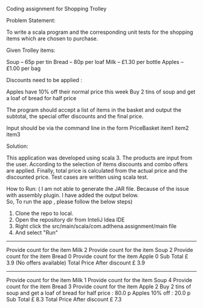 Coding assignment for Shopping Trolley

Problem Statement:

To write a scala program and the corresponding unit tests for the shopping items which are chosen to purchase.

Given Trolley items:

Soup – 65p per tin
Bread – 80p per loaf
Milk – £1.30 per bottle
Apples – £1.00 per bag

Discounts need to be applied :

Apples have 10% off their normal price this week
Buy 2 tins of soup and get a loaf of bread for half price

The program should accept a list of items in the basket and output the subtotal, the special offer discounts and the final price. 

Input should be via the command line in the form PriceBasket item1 item2 item3 

Solution:

This application was developed using scala 3. The products are input from the user.
According to the selection of items discounts and combo offers are applied.
Finally, total price is calculated from the actual price and the discounted price.
Test cases are written using scala test.

How to Run:
( I am not able to generate the JAR file. Because of the issue with assembly plugin. I have added the output below.\
So, To run the app , please follow the below steps)

1. Clone the repo to local. 
2. Open the repository dir from InteliJ Idea IDE
3. Right click the src/main/scala/com.adthena.assignment/main file
4. And select "Run"

------------------------------------------------

Provide count for the item Milk
2
Provide count for the item Soup
2
Provide count for the item Bread
0
Provide count for the item Apple
0
Sub Total £ 3.9
(No offers available)
Total Price After discount £ 3.9

--------------------------------------------------

Provide count for the item Milk
1
Provide count for the item Soup
4
Provide count for the item Bread
3
Provide count for the item Apple
2
Buy 2 tins of soup and get a loaf of bread for half price : 80.0 p
Apples 10% off : 20.0 p
Sub Total £ 8.3
Total Price After discount £ 7.3
